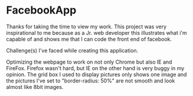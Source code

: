 # FacebookApp
Thanks for taking the time to view my work. This project was very inspirational to me
because as a Jr. web developer this illustrates what i'm capable of and shows me that I
can code the front end of facebook.
 
Challenge(s) I've faced while creating this application.

Optimizing the webpage to work on not only Chrome but also IE and FireFox. Firefox wasn't 
hard, but IE on the other hand is very buggy in my opinion. The grid box I used to display
pictures only shows one image and the pictures I've set to "border-radius: 50%" are not 
smooth and look almost like 8bit images.
